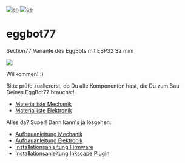 [![en](https://img.shields.io/badge/lang-en-red.svg)](https://github.com/section77/eggbot77/blob/main/README.en.md)
[![de](https://img.shields.io/badge/lang-de-blue.svg)](https://github.com/section77/eggbot77/blob/main/README.md)

# eggbot77

Section77 Variante des EggBots mit ESP32 S2 mini

![](eb77-eh21.jpeg)

Willkommen! :)

Bitte prüfe zuallererst, ob Du alle Komponenten hast, die Du zum Bau Deines EggBot77 brauchst!
* [Materialliste Mechanik](./mechanics/BOM.md)
* [Materialliste Elektronik](./electronics/BOM.md)

Alles da? Super! Dann kann's ja losgehen:
* [Aufbauanleitung Mechanik](./mechanics/assembly/README.md)
* [Aufbauanleitung Elektronik](./electronics/assembly/README.md)
* [Installationsanleitung Firmware](./firmware/README.md)
* [Installationsanleitung Inkscape Plugin](./inkscape_1.x_extension/README.md)
